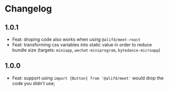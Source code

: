 # Changelog

## 1.0.1

- Feat: droping code also works when using `@alifd/meet-react`
- Feat: transforming css variables into static value in order to reduce bundle size (targets: `miniapp`, `wechat-miniprogram`, `bytedance-microapp`)

## 1.0.0

- Feat: support using `import {Button} from '@alifd/meet'` would drop the code you didn't use;
